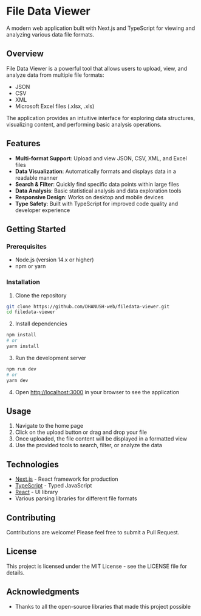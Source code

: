 # File Data Viewer

A modern web application built with Next.js and TypeScript for viewing and analyzing various data file formats.

## Overview

File Data Viewer is a powerful tool that allows users to upload, view, and analyze data from multiple file formats:
- JSON
- CSV
- XML
- Microsoft Excel files (.xlsx, .xls)

The application provides an intuitive interface for exploring data structures, visualizing content, and performing basic analysis operations.

## Features

- **Multi-format Support**: Upload and view JSON, CSV, XML, and Excel files
- **Data Visualization**: Automatically formats and displays data in a readable manner
- **Search & Filter**: Quickly find specific data points within large files
- **Data Analysis**: Basic statistical analysis and data exploration tools
- **Responsive Design**: Works on desktop and mobile devices
- **Type Safety**: Built with TypeScript for improved code quality and developer experience

## Getting Started

### Prerequisites

- Node.js (version 14.x or higher)
- npm or yarn

### Installation

1. Clone the repository
```bash
git clone https://github.com/DHANUSH-web/filedata-viewer.git
cd filedata-viewer
```

2. Install dependencies
```bash
npm install
# or
yarn install
```

3. Run the development server
```bash
npm run dev
# or
yarn dev
```

4. Open [http://localhost:3000](http://localhost:3000) in your browser to see the application

## Usage

1. Navigate to the home page
2. Click on the upload button or drag and drop your file
3. Once uploaded, the file content will be displayed in a formatted view
4. Use the provided tools to search, filter, or analyze the data

## Technologies

- [Next.js](https://nextjs.org/) - React framework for production
- [TypeScript](https://www.typescriptlang.org/) - Typed JavaScript
- [React](https://reactjs.org/) - UI library
- Various parsing libraries for different file formats

## Contributing

Contributions are welcome! Please feel free to submit a Pull Request.

## License

This project is licensed under the MIT License - see the LICENSE file for details.

## Acknowledgments

- Thanks to all the open-source libraries that made this project possible